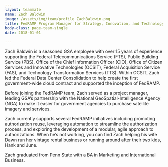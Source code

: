 ```yaml
---
layout: teammate
name: Zach Baldwin
image: /assets/img/team/profile_ZachBaldwin.png
title: FedRAMP Program Manager for Strategy, Innovation, and Technology
body-class: page-team-single
date: 2018-01-01

---
```

Zach Baldwin is a seasoned GSA employee with over 15 years of experience supporting the Federal Telecommunications Service (FTS), Public Building Service (PBS), Office of the Chief Information Officer (CIO), Office of Citizen Services and Innovative Technologies (OCSIT), Federal Acquisition Service (FAS), and Technology Transformation Services (TTS). Within OCSIT, Zach led the Federal Data Center Consolidation to help create the first government-wide cloud contract and supported the inception of FedRAMP.  

Before joining the FedRAMP team, Zach served as a project manager, leading GSA’s partnership with the National GeoSpatial-Intelligence Agency (NGA) to make it easier for government agencies to purchase satellite imagery and services. 

Zach currently supports several FedRAMP initiatives including promoting authorization reuse, leveraging automation to streamline the authorization process, and exploring the development of a modular, agile approach to authorizations. When he’s not working, you can find Zach helping his wife Dawn run her vintage rental business or running around after their two kids, Hank and June. 

Zach graduated from Penn State with a BA in Marketing and International Business.
